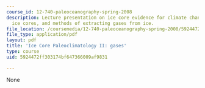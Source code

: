 ```yaml
---
course_id: 12-740-paleoceanography-spring-2008
description: Lecture presentation on ice core evidence for climate change, gases in
  ice cores, and methods of extracting gases from ice.
file_location: /coursemedia/12-740-paleoceanography-spring-2008/5924472ff303174bf647366009af9831_lec08a_slide.pdf
file_type: application/pdf
layout: pdf
title: 'Ice Core Paleoclimatology II: gases'
type: course
uid: 5924472ff303174bf647366009af9831

---
```

None